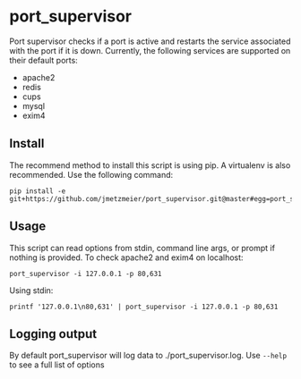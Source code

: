 # port_supervisor

Port supervisor checks if a port is active and restarts the service associated with the port if it is down. Currently,
the following services are supported on their default ports:

* apache2
* redis
* cups
* mysql
* exim4

## Install
The recommend method to install this script is using pip. A virtualenv is also recommended. Use the following command:

```
pip install -e git+https://github.com/jmetzmeier/port_supervisor.git@master#egg=port_supervisor
```

## Usage
This script can read options from stdin, command line args, or prompt if nothing is provided. To check apache2 and exim4 on localhost:

`port_supervisor -i 127.0.0.1 -p 80,631`

Using stdin:

`printf '127.0.0.1\n80,631' | port_supervisor -i 127.0.0.1 -p 80,631`

## Logging output
By default port_supervisor will log data to ./port_supervisor.log. Use `--help` to see a full list of options



